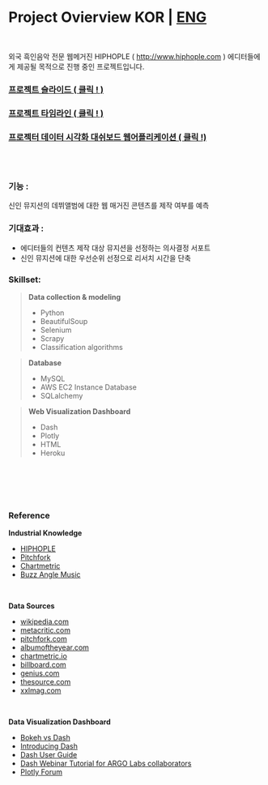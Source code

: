 # Project Ovierview KOR | [ENG](https://github.com/lucaseo/content-worth-debut-artist-classification-project/blob/master/README_eng.md)

<br>

외국 흑인음악 전문 웹메거진 HIPHOPLE ( http://www.hiphople.com ) 에디터들에게 제공될 목적으로 진행 중인 프로젝트입니다.

### [프로젝트 슬라이드 ( 클릭 ! )](https://www.slideshare.net/WonyoungSEO2/project-overview-eng)

### [프로젝트 타임라인 ( 클릭 ! )](https://github.com/lucaseo/debut-artist-go-or-no-go/blob/master/project_timeline.md)

### [프로젝터 데이터 시각화 대쉬보드 웹어플리케이션 ( 클릭 !)](http://le-rookie-clf.herokuapp.com)



<br>
<br>

### 기능 :
신인 뮤지션의 데뷔앨범에 대한 웹 매거진 콘텐츠를 제작 여부를 예측

### 기대효과 :
- 에디터들의 컨텐츠 제작 대상 뮤지션을 선정하는 의사결정 서포트
- 신인 뮤지션에 대한 우선순위 선정으로 리서치 시간을 단축

### Skillset:
>**Data collection & modeling**  
>- Python  
>- BeautifulSoup  
>- Selenium  
>- Scrapy  
>- Classification algorithms  

>**Database**  
>- MySQL  
>- AWS EC2 Instance Database  
>- SQLalchemy  

>**Web Visualization Dashboard**  
>- Dash  
>- Plotly  
>- HTML  
>- Heroku  

<br>
<br>
<br>
<br>

### Reference

**Industrial Knowledge**

- [HIPHOPLE](hiphople.com)
- [Pitchfork](pitchfork.com)
- [Chartmetric](chartmetric.io)
- [Buzz Angle Music](buzzanglemusic.com)

<br>

**Data Sources**

- [wikipedia.com](wikipedia.com)
- [metacritic.com](metacritic.com)
- [pitchfork.com](pitchfork.com)
- [albumoftheyear.com](albumoftheyear.com)
- [chartmetric.io](chartmetric.io)
- [billboard.com](billboard.com)
- [genius.com](genius.com)
- [thesource.com](thesource.com)
- [xxlmag.com](xxlmag.com)

<br>

**Data Visualization Dashboard**

- [Bokeh vs Dash](https://blog.sicara.com/bokeh-dash-best-dashboard-framework-python-shiny-alternative-c5b576375f7f)
- [Introducing Dash](https://medium.com/@plotlygraphs/introducing-dash-5ecf7191b503)
- [Dash User Guide](https://dash.plot.ly)
- [Dash Webinar Tutorial for ARGO Labs collaborators](https://www.youtube.com/watch?v=yfWJXkySfe0)
- [Plotly Forum](https://community.plot.ly)
